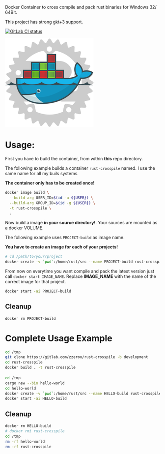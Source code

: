 Docker Container to cross compile and pack rust binaries for Windows 32/ 64Bit.

This project has strong gkt+3 support.

[![GitLab CI status](https://gitlab.com/zzeroo/rust-crosspile/badges/master/pipeline.svg)](https://gitlab.com/zzeroo/rust-crosspile/pipelines)

![Rust Crosspile Logo](resources/Docker_Rust.svg)

# Usage:
First you have to build the container, from within **this** repo directory.

The following example builds a container `rust-crosspile` named.
I use the same name for all my buils systems.

**The container only has to be created once!**

```bash
docker image build \
  --build-arg USER_ID=$(id -u ${USER}) \
  --build-arg GROUP_ID=$(id -g ${USER}) \
  -t rust-crosspile \
  .
```

Now build a image **in your source directory!**.
Your sources are mounted as a docker VOLUME.

The following example uses `PROJECT-build` as image name.

**You have to create an image for each of your projects!**

```bash
# cd /path/to/your/project
docker create -v `pwd`:/home/rust/src --name PROJECT-build rust-crosspile:latest
```

From now on everytime you want compile and pack the latest version
just call `docker start IMAGE_NAME`. Replace **IMAGE_NAME** with the name of the
correct image for that project.

```bash
docker start -ai PROJECT-build
```

## Cleanup
```bash
docker rm PROJECT-build
```

# Complete Usage Example

```bash
cd /tmp
git clone https://gitlab.com/zzeroo/rust-crosspile -b development
cd rust-crosspile
docker build . -t rust-crosspile

cd /tmp
cargo new --bin hello-world
cd hello-world
docker create -v `pwd`:/home/rust/src --name HELLO-build rust-crosspile:latest
docker start -ai HELLO-build
```

## Cleanup

```bash
docker rm HELLO-build
# docker rmi rust-crosspile
cd /tmp
rm -rf hello-world
rm -rf rust-crosspile
```


[erste idee]: https://github.com/LeoTindall/rust-mingw64-gtk-docker
[zweite idee]: https://github.com/etrombly/rust-crosscompile
